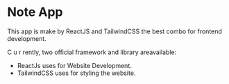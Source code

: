# Note App

This app is make by ReactJS and TailwindCSS the best combo for frontend development.

C u r rently, two official framework and library areavailable:

- ReactJs uses for Website Development.
- TailwindCSS uses for styling the website.
